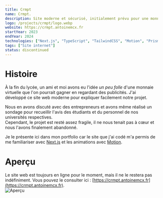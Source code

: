 ```yaml
---
title: Crmpt
name: Crmpt.
description: Site moderne et sécurisé, initialement prévu pour une monnaie virtuelle échangeable.
logo: /projects/crmpt/logo.webp
website: https://crmpt.antoinemcx.fr
startYear: 2023
endYear: 2024
technologies: ["Next.js", "TypeScript", "TailwindCSS", "Motion", "Prisma"]
tags: ["Site internet"]
status: discontinued
---
```


# Histoire

À la fin du lycée, un ami et moi avons eu l'idée *un peu folle* d'une monnaie virtuelle que l'on pourrait gagner en regardant des publicités.
J'ai développé ce site web moderne pour expliquer facilement notre projet. 

Nous en avons discuté avec des entrepreneurs et avons même réalisé un sondage pour recueillir l'avis des étudiants et du personnel de nos universités respectives.  
Cependant, le projet est resté assez fragile, il ne nous tenait pas à cœur et nous l'avons finalement abandonné.  

Je le présente ici dans mon portfolio car le site que j'ai codé m'a permis de me familiariser avec [Next.js](https://nextjs.org/) et les animations avec [Motion](https://motion.dev/).

# Aperçu

Le site web est toujours en ligne pour le moment, mais il ne le restera pas indéfiniment. Vous pouvez le consulter ici : [https://crmpt.antoinemcx.fr](https://crmpt.antoinemcx.fr).  
![Aperçu](/projects/crmpt/fr_overview.png)